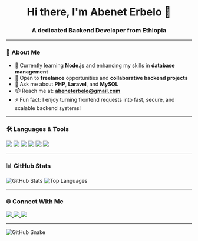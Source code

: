 <!-- Profile README for a Backend Developer -->

<h1 align="center">Hi there, I'm Abenet Erbelo 👋</h1>
<h3 align="center">A dedicated Backend Developer from Ethiopia</h3>

---

### 🚀 About Me

- 🌱 Currently learning **Node.js** and enhancing my skills in **database management**
- 💼 Open to **freelance** opportunities and **collaborative backend projects**
- 💬 Ask me about **PHP**, **Laravel**, and **MySQL**
- 📫 Reach me at: **abeneterbelo@gmail.com**
- ⚡️ Fun fact: I enjoy turning frontend requests into fast, secure, and scalable backend systems!

---

### 🛠 Languages & Tools

<p align="left">
  <img src="https://img.shields.io/badge/PHP-777BB4?style=flat&logo=php&logoColor=white"/>
  <img src="https://img.shields.io/badge/Laravel-FF2D20?style=flat&logo=laravel&logoColor=white"/>
  <img src="https://img.shields.io/badge/MySQL-4479A1?style=flat&logo=mysql&logoColor=white"/>
  <img src="https://img.shields.io/badge/Node.js-339933?style=flat&logo=node.js&logoColor=white"/>
  <img src="https://img.shields.io/badge/Postman-FF6C37?style=flat&logo=postman&logoColor=white"/>
  <img src="https://img.shields.io/badge/Git-F05032?style=flat&logo=git&logoColor=white"/>
</p>

---

### 📊 GitHub Stats

<p align="left">
  <img src="https://github-readme-stats.vercel.app/api?username=your-username&show_icons=true&theme=radical" alt="GitHub Stats" />
  <img src="https://github-readme-stats.vercel.app/api/top-langs/?username=your-username&layout=compact&theme=radical" alt="Top Languages" />
</p>

---

### 🌐 Connect With Me

<p align="left">
  <a href="https://www.linkedin.com/in/your-linkedin-username" target="_blank">
    <img src="https://img.shields.io/badge/LinkedIn-blue?style=flat&logo=linkedin&logoColor=white"/>
  </a>
  <a href="mailto:abeneterbelo@gmail.com" target="_blank">
    <img src="https://img.shields.io/badge/Gmail-D14836?style=flat&logo=gmail&logoColor=white"/>
  </a>
  <a href="t.me/@abeneterbelo" target="_blank">
    <img src="https://img.shields.io/badge/Telegram-D14836?style=flat&logo=telegram&logoColor=white"/>
  </a>
</p>

---

<!-- Snake contribution animation -->
![GitHub Snake](https://github.com/your-username/your-username/blob/output/github-contribution-grid-snake.svg)

